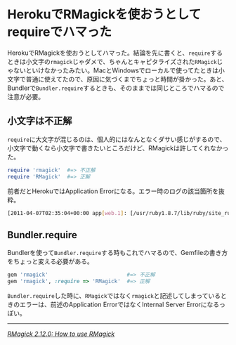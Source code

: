 # <span>HerokuでRMagickを使おうとして</span><span>requireでハマった</span>

HerokuでRMagickを使おうとしてハマった。結論を先に書くと、`require`するときは小文字の`rmagick`じゃダメで、ちゃんとキャピタライズされた`RMagick`じゃないといけなかったみたい。MacとWindowsでローカルで使ってたときは小文字で普通に使えてたので、原因に気づくまでちょっと時間が掛かった。あと、Bundlerで`Bundler.require`するときも、そのままでは同じところでハマるので注意が必要。

<!-- READMORE -->

## 小文字は不正解

`require`に大文字が混じるのは、個人的にはなんとなくダサい感じがするので、小文字で動くなら小文字で書きたいところだけど、RMagickは許してくれなかった。

~~~ ruby
require 'rmagick'  #=> 不正解
require 'RMagick'  #=> 正解
~~~

前者だとHerokuではApplication Errorになる。エラー時のログの該当箇所を抜粋。

~~~ sh
[2011-04-07T02:35:04+00:00 app[web.1]: [/usr/ruby1.8.7/lib/ruby/site_ruby/1.8/rubygems/custom_require.rb:31:in `gem_original_require': no such file to load -- rmagick (LoadError)
~~~


## Bundler.require

Bundlerを使って`Bundler.require`する時もこれでハマるので、Gemfileの書き方をちょっと変える必要がある。

~~~ ruby
gem 'rmagick'                         #=> 不正解
gem 'rmagick', :require => 'RMagick'  #=> 正解
~~~

`Bundler.require`した時に、`RMagick`ではなく`rmagick`と記述してしまっているときのエラーは、前述のApplication ErrorではなくInternal Server Errorになるっぽい。

* * *

<cite>[RMagick 2.12.0: How to use RMagick](http://studio.imagemagick.org/RMagick/doc/usage.html)</cite>
